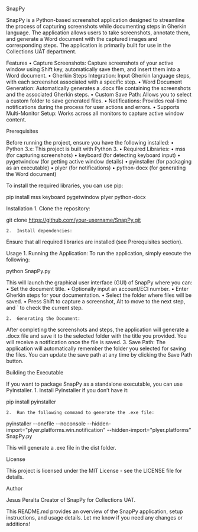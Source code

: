 SnapPy

SnapPy is a Python-based screenshot application designed to streamline the process of capturing screenshots while documenting steps in Gherkin language. The application allows users to take screenshots, annotate them, and generate a Word document with the captured images and corresponding steps. The application is primarily built for use in the Collections UAT department.

Features
	•	Capture Screenshots:
Capture screenshots of your active window using Shift key, automatically save them, and insert them into a Word document.
	•	Gherkin Steps Integration:
Input Gherkin language steps, with each screenshot associated with a specific step.
	•	Word Document Generation:
Automatically generates a .docx file containing the screenshots and the associated Gherkin steps.
	•	Custom Save Path:
Allows you to select a custom folder to save generated files.
	•	Notifications:
Provides real-time notifications during the process for user actions and errors.
	•	Supports Multi-Monitor Setup:
Works across all monitors to capture active window content.

Prerequisites

Before running the project, ensure you have the following installed:
	•	Python 3.x: This project is built with Python 3.
	•	Required Libraries:
	•	mss (for capturing screenshots)
	•	keyboard (for detecting keyboard input)
	•	pygetwindow (for getting active window details)
	•	pyinstaller (for packaging as an executable)
	•	plyer (for notifications)
	•	python-docx (for generating the Word document)

To install the required libraries, you can use pip:

pip install mss keyboard pygetwindow plyer python-docx

Installation
	1.	Clone the repository:

git clone https://github.com/your-username/SnapPy.git

	2.	Install dependencies:
Ensure that all required libraries are installed (see Prerequisites section).

Usage
	1.	Running the Application:
To run the application, simply execute the following:

python SnapPy.py

This will launch the graphical user interface (GUI) of SnapPy where you can:
	•	Set the document title.
	•	Optionally input an account/ECI number.
	•	Enter Gherkin steps for your documentation.
	•	Select the folder where files will be saved.
	•	Press Shift to capture a screenshot, Alt to move to the next step, and ` to check the current step.

	2.	Generating the Document:
After completing the screenshots and steps, the application will generate a .docx file and save it to the selected folder with the title you provided. You will receive a notification once the file is saved.
	3.	Save Path:
The application will automatically remember the folder you selected for saving the files. You can update the save path at any time by clicking the Save Path button.

Building the Executable

If you want to package SnapPy as a standalone executable, you can use PyInstaller.
	1.	Install PyInstaller if you don’t have it:

pip install pyinstaller

	2.	Run the following command to generate the .exe file:

pyinstaller --onefile --noconsole --hidden-import="plyer.platforms.win.notification" --hidden-import="plyer.platforms" SnapPy.py

This will generate a .exe file in the dist folder.

License

This project is licensed under the MIT License - see the LICENSE file for details.

Author

Jesus Peralta
Creator of SnapPy for Collections UAT.

This README.md provides an overview of the SnapPy application, setup instructions, and usage details. Let me know if you need any changes or additions!